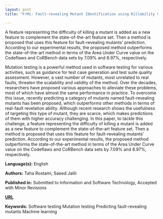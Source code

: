```yaml
---
layout: post
title: "FrMi: Fault-revealing Mutant Identification using Killability Severity"

---
```


A feature representing the difficulty of killing a mutant is added as a new feature to complement the state-of-the-art feature set. Then a method is proposed that uses this feature for fault-revealing mutants' prediction. According to our experimental results, the proposed method outperforms the state-of-the-art method in terms of the Area Under Curve value on the Codeflaws and CoRBench data sets by 7.09% and 8.97%, respectively.

Mutation testing is a powerful method used in software testing for various activities, such as guidance for test case generation and test suite quality assessment. However, a vast number of mutants, most unrelated to real faults, threaten the scalability and validity of the method. Over the decades, researchers have proposed various approaches to alleviate these problems, most of which have almost the same performance in practice. To overcome this issue, recently predicting a category of mutants named fault-revealing mutants has been proposed, which outperforms other methods in terms of real-fault revelation ability. Although recent research shows the usefulness of targeting this type of mutant, they are scarce, which makes predictions of them with higher accuracy challenging. In this paper, to tackle this challenge, a feature representing the difficulty of killing a mutant is added as a new feature to complement the state-of-the-art feature set. Then a method is proposed that uses this feature for fault-revealing mutants' prediction. According to our experimental results, the proposed method outperforms the state-of-the-art method in terms of the Area Under Curve value on the Codeflaws and CoRBench data sets by 7.09% and 8.97%, respectively.

**Language(s):** English

**Authors:** Taha Rostami, Saeed Jalili

**Published in:** Submitted to Information and Software Technology, Accepted with Minor Revisions

[**URL**](https://github.com/TahaRostami/predicting-fault-revealing-mutants-by-estimating-the-difficulty-of-killing-them)

**Keywords:** <span class="w3-tag w3-round w3-center">Software testing</span> <span class="w3-tag w3-round w3-center">Mutation testing</span> <span class="w3-tag w3-round w3-center">Predicting fault-revealing mutants</span> <span class="w3-tag w3-round w3-center">Machine learning</span>

